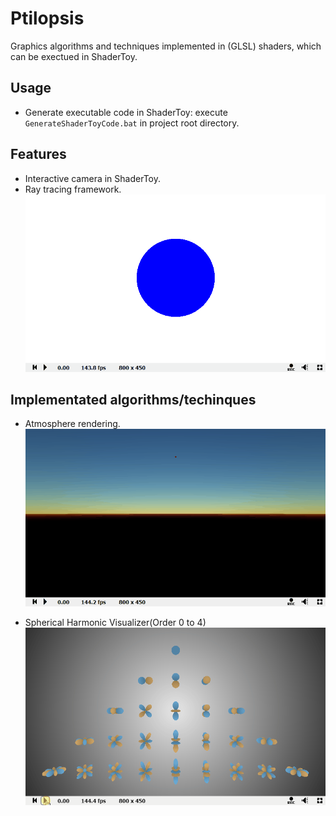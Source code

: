 # Ptilopsis

Graphics algorithms and techniques implemented in (GLSL) shaders, which can be exectued in ShaderToy.

## Usage
 - Generate executable code in ShaderToy: execute `GenerateShaderToyCode.bat` in project root directory.

## Features
 - Interactive camera in ShaderToy.
 - Ray tracing framework.
![](Documents/Images/InteractiveCamera.gif)

## Implementated algorithms/techinques
 - Atmosphere rendering.
![](Documents/Images/AtmosphereRendering.gif)

 - Spherical Harmonic Visualizer(Order 0 to 4)
![](Documents/Images/SHVisualizer.gif)
